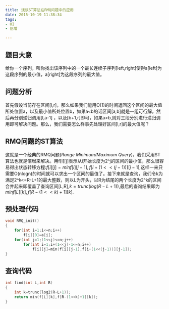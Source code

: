 ```yaml
---
title: 浅谈ST算法在RMQ问题中的应用
date: 2015-10-19 11:38:34
tags:
- OI
- 倍增

---
```

## 题目大意
给你一个序列，叫你找出该序列中的一个最长连续子序列[left,right]使得a[left]为这段序列的最小值，a[right]为这段序列的最大值。
## 问题分析
首先假设当前存在区间[l,r]，那么如果我们能用O(1)的时间返回这个区间的最大值所处位置a，以及最小值所处位置b，如果a<b的话区间[a,b]就是一组可行解，然后再分别递归调用[l,a-1] ，以及[b+1,r]即可，如果a>b,则对三段分别进行递归调用即可解决问题。那么，我们需要怎么样事先处理好区间[l,r]的最大值呢？
## RMQ问题的ST算法
这就是一个经典的RMQ问题(*Range Minimum/Maximum Query*)，我们采用ST算法也就是倍增来解决。用f[i][j]表示从i开始长度为2^j的区间的最小值，那么很容易得出状态转移方程:$f[i][j]=min{f[i][j-1],f[i+(1<<(j-1))][j-1]}​$,这样一来只需要O(nlogn)的时间就可以求出一个区间的最值了。接下来就是查询，我们令k为满足2^k<=R-L+1的最大整数，则以L为开头，以R为结尾的两个长度为2^k的区间合并起来即覆盖了查询区间[L,R],$k=trunc(log(R-L+1))​$,最后的查询结果即为$min{f[L][k],f[R-(1<<k)+1][k]}​$.
## 预处理代码
```c++
void RMQ_init()
{
	for(int i=1;i<=n;i++)
		f[i][0]=a[i];
	for(int j=1;(1<<j)<=n;j++)
		for(int i=1;i+(1<<j)-1<=n;i++)
			f[i][j]=min(f[i][j-1],f[i+(1<<(j-1))][j-1]);
}
```
## 查询代码
```c++
int find(int L,int R)
{
	int k=trunc(log2(R-L+1));
	return min(f[L][k],f[R-(1<<k)+1][k]);
}
```